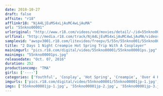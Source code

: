 ```yaml
---
date: 2018-10-27
draft: false
affsite: "r18"
afflinkr18: "NjA4LjEuMS4xLjAuMC4wLjAuMA"
url: "55nkno00001"
urloriginal: "http://www.r18.com/videos/vod/movies/detail/-/id=55nkno00001"
urlfinal: "http://media.r18.com/track/NjA4LjEuMS4xLjAuMC4wLjAuMA/videos/vod/movies/detail/-/id=55nkno00001"
samplevid: "awspv3001.r18.com/litevideo/freepv/5/55n/55nkno001/55nkno001_dmb_w.mp4"
title: "2 Days 1 Night Creampie Hot Spring Trip With A Cosplayer"
mainimgurl: "pics.r18.com/digital/video/55nkno00001/55nkno00001ps.jpg"
mainimgs: "55nkno00001ps.jpg"
releasedate: "Oct. 07, 2016"
duration: 252
productioncomp: "TMA"
girls: ['----']
categories: ['Youthful', 'Cosplay', 'Hot Spring', 'Creampie', 'Over 4 Hours', 'Hi-Def']
imgurls: ['pics.r18.com/digital/video/55nkno00001/55nkno00001jp-1.jpg', 'pics.r18.com/digital/video/55nkno00001/55nkno00001jp-2.jpg', 'pics.r18.com/digital/video/55nkno00001/55nkno00001jp-3.jpg', 'pics.r18.com/digital/video/55nkno00001/55nkno00001jp-4.jpg', 'pics.r18.com/digital/video/55nkno00001/55nkno00001jp-5.jpg', 'pics.r18.com/digital/video/55nkno00001/55nkno00001jp-6.jpg', 'pics.r18.com/digital/video/55nkno00001/55nkno00001jp-7.jpg', 'pics.r18.com/digital/video/55nkno00001/55nkno00001jp-8.jpg', 'pics.r18.com/digital/video/55nkno00001/55nkno00001jp-9.jpg', 'pics.r18.com/digital/video/55nkno00001/55nkno00001jp-10.jpg', 'pics.r18.com/digital/video/55nkno00001/55nkno00001jp-11.jpg', 'pics.r18.com/digital/video/55nkno00001/55nkno00001jp-12.jpg', 'pics.r18.com/digital/video/55nkno00001/55nkno00001jp-13.jpg', 'pics.r18.com/digital/video/55nkno00001/55nkno00001jp-14.jpg', 'pics.r18.com/digital/video/55nkno00001/55nkno00001jp-15.jpg', 'pics.r18.com/digital/video/55nkno00001/55nkno00001jp-16.jpg', 'pics.r18.com/digital/video/55nkno00001/55nkno00001jp-17.jpg', 'pics.r18.com/digital/video/55nkno00001/55nkno00001jp-18.jpg', 'pics.r18.com/digital/video/55nkno00001/55nkno00001jp-19.jpg', 'pics.r18.com/digital/video/55nkno00001/55nkno00001jp-20.jpg']
imgs: ['55nkno00001jp-1.jpg', '55nkno00001jp-2.jpg', '55nkno00001jp-3.jpg', '55nkno00001jp-4.jpg', '55nkno00001jp-5.jpg', '55nkno00001jp-6.jpg', '55nkno00001jp-7.jpg', '55nkno00001jp-8.jpg', '55nkno00001jp-9.jpg', '55nkno00001jp-10.jpg', '55nkno00001jp-11.jpg', '55nkno00001jp-12.jpg', '55nkno00001jp-13.jpg', '55nkno00001jp-14.jpg', '55nkno00001jp-15.jpg', '55nkno00001jp-16.jpg', '55nkno00001jp-17.jpg', '55nkno00001jp-18.jpg', '55nkno00001jp-19.jpg', '55nkno00001jp-20.jpg']
---
```

